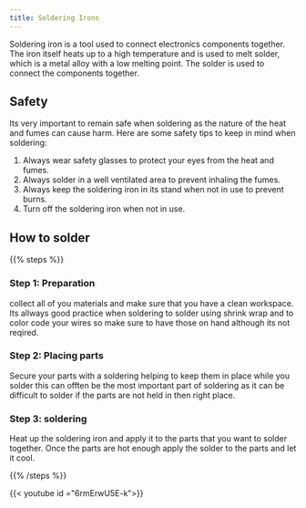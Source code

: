 ```yaml
---
title: Soldering Irons
---
```

Soldering iron is a tool used to connect electronics components together. The iron itself heats up to a high temperature and is used to melt solder, which is a metal alloy with a low melting point. The solder is used to connect the components together.

## Safety
Its very important to remain safe when soldering as the nature of the heat and fumes can cause harm. Here are some safety tips to keep in mind when soldering:

1. Always wear safety glasses to protect your eyes from the heat and fumes.
2. Always solder in a well ventilated area to prevent inhaling the fumes.
3. Always keep the soldering iron in its stand when not in use to prevent burns.
4. Turn off the soldering iron when not in use.


## How to solder
{{% steps %}}

### Step 1: Preparation
collect all of you materials and make sure that you have a clean workspace. Its allways good practice when soldering to solder using shrink wrap and to color code your wires so make sure to have those on hand although its not reqired.

### Step 2: Placing parts
Secure your parts with a soldering helping to keep them in place while you solder this can offten be the most important part of soldering as it can be difficult to solder if the parts are not held in then right place.

### Step 3: soldering
Heat up the soldering iron and apply it to the parts that you want to solder together. Once the parts are hot enough apply the solder to the parts and let it cool. 

<!-- TODO: have jakob write more documentation on soldering and make the videos on soldering -->



{{% /steps %}}


{{< youtube id ="6rmErwU5E-k">}}